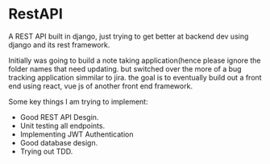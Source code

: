 # RestAPI
A REST API built in django, just trying to get better at backend dev using django and its rest framework. 

Initially was going to build a note taking application(hence please ignore the folder names that need updating. but switched over the more of a bug tracking application simmilar to jira. the goal is to eventually build out a front end using react, vue js of another front end framework. 

Some key things I am trying to implement: 
- Good REST API Desgin.
- Unit testing all endpoints. 
- Implementing JWT Authentication
- Good database design.
- Trying out TDD. 




